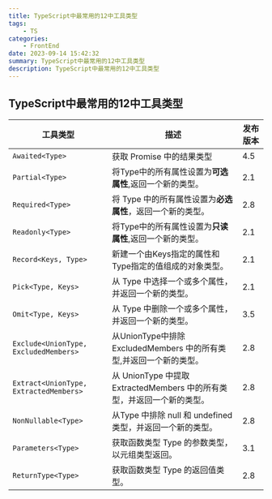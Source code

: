 ```yaml
---
title: TypeScript中最常用的12中工具类型
tags: 
    - TS
categories: 
    - FrontEnd
date: 2023-09-14 15:42:32
summary: TypeScript中最常用的12中工具类型
description: TypeScript中最常用的12中工具类型
---
```


## TypeScript中最常用的12中工具类型

| 工具类型                             | 描述                                                         | 发布版本 |
| ------------------------------------ | ------------------------------------------------------------ | -------- |
| `Awaited<Type>`                        | 获取 Promise 中的结果类型                                    | 4.5      |
| `Partial<Type> `                       | 将Type中的所有属性设置为**可选属性**,返回一个新的类型。      | 2.1      |
| `Required<Type>`                       | 将 Type 中的所有属性设置为**必选属性**，返回一个新的类型。   | 2.8      |
| `Readonly<Type>`                       | 将Type中的所有属性设置为**只读属性**,返回一个新的类型。      | 2.1      |
| `Record<Keys, Type>`                   | 新建一个由Keys指定的属性和Type指定的值组成的对象类型。       | 2.1      |
| `Pick<Type, Keys>`                     | 从 Type 中选择一个或多个属性，并返回一个新的类型。           | 2.1      |
| `Omit<Type, Keys>`                     | 从 Type 中删除一个或多个属性，并返回一个新的类型。           | 3.5      |
| `Exclude<UnionType, ExcludedMembers>`  | 从UnionType中排除ExcludedMembers 中的所有类型,并返回一个新的类型。 | 2.8      |
| `Extract<UnionType, ExtractedMembers>` | 从 UnionType 中提取 ExtractedMembers 中的所有类型，并返回一个新的类型。 | 2.8      |
| `NonNullable<Type>`                    | 从Type 中排除 null 和 undefined 类型，并返回一个新的类型。   | 2.8      |
| `Parameters<Type>`                     | 获取函数类型 Type 的参数类型，以元组类型返回。               | 3.1      |
| `ReturnType<Type>`                     | 获取函数类型 Type 的返回值类型。                             | 2.8      |

